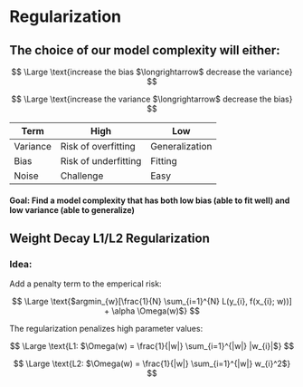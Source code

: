 # Regularization


## The choice of our model complexity will either:
$$
\Large \text{increase the bias $\longrightarrow$ decrease the variance}
$$

$$
\Large \text{increase the variance $\longrightarrow$ decrease the bias}
$$

<div align="center">

| Term | High | Low |
| ------| ------- | ---------|
|Variance| Risk of overfitting | Generalization |
|Bias| Risk of underfitting | Fitting |
|Noise| Challenge | Easy |

</div>

#### __Goal__: Find a model complexity that has both low bias (able to fit well) and low variance (able to generalize)

## Weight Decay L1/L2 Regularization

### Idea:

Add a penalty term to the emperical risk:

$$
\Large \text{$argmin_{w}[\frac{1}{N} \sum_{i=1}^{N} L(y_{i}, f(x_{i}; w))] + \alpha \Omega(w)$}
$$

The regularization penalizes high parameter values:

$$
\Large \text{L1: $\Omega(w) = \frac{1}{|w|} \sum_{i=1}^{|w|} |w_{i}|$}
$$

$$
\Large \text{L2: $\Omega(w) = \frac{1}{|w|} \sum_{i=1}^{|w|} w_{i}^2$}
$$